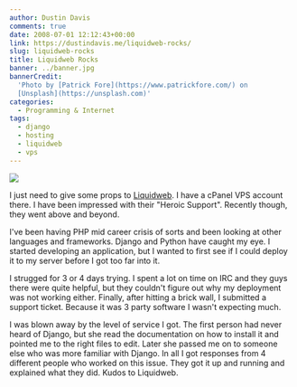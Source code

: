 ```yaml
---
author: Dustin Davis
comments: true
date: 2008-07-01 12:12:43+00:00
link: https://dustindavis.me/liquidweb-rocks/
slug: liquidweb-rocks
title: Liquidweb Rocks
banner: ../banner.jpg
bannerCredit:
  'Photo by [Patrick Fore](https://www.patrickfore.com/) on
  [Unsplash](https://unsplash.com)'
categories:
  - Programming & Internet
tags:
  - django
  - hosting
  - liquidweb
  - vps
---
```


[![](http://rgfx.liquidweb.com/banners/heroic125x125.gif)](http://www.liquidweb.com/?RID=redseam)

I just need to give some props to
[Liquidweb](http://www.liquidweb.com/?RID=redseam). I have a cPanel VPS account
there. I have been impressed with their "Heroic Support". Recently though, they
went above and beyond.

I've been having PHP mid career crisis of sorts and been looking at other
languages and frameworks. Django and Python have caught my eye. I started
developing an application, but I wanted to first see if I could deploy it to my
server before I got too far into it.

I strugged for 3 or 4 days trying. I spent a lot on time on IRC and they guys
there were quite helpful, but they couldn't figure out why my deployment was not
working either. Finally, after hitting a brick wall, I submitted a support
ticket. Because it was 3 party software I wasn't expecting much.

I was blown away by the level of service I got. The first person had never heard
of Django, but she read the documentation on how to install it and pointed me to
the right files to edit. Later she passed me on to someone else who was more
familiar with Django. In all I got responses from 4 different people who worked
on this issue. They got it up and running and explained what they did. Kudos to
Liquidweb.
